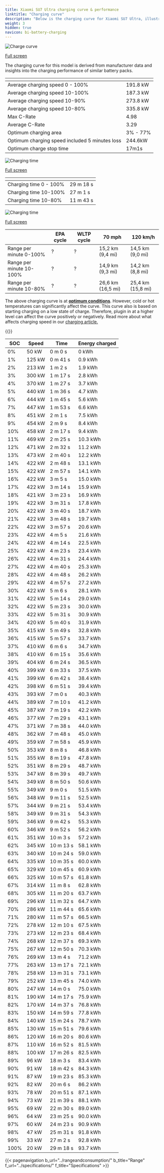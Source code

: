 ```yaml
---
title: Xiaomi SU7 Ultra charging curve & performance
linktitle: "Charging curve"
description: "Below is the charging curve for Xiaomi SU7 Ultra, illustrating the charging speed at various battery levels. Additionally, graphs for range and time provide comprehensive details on charging performance."
weight: 3
hidden: true
navicon: bi-battery-charging
---
```

<!-- markdownlint-disable MD033 -->
<!-- markdownlint-disable MD010 -->
<img src="/images/models/xiaomi/su7/su7_ultra/chargingcurve.svg" alt="Charge curve" class="img-fluid">

[Full screen](/images/models/xiaomi/su7/su7_ultra/chargingcurve.svg)


<div class="alert alert-primary" role="alert">
The charging curve for this model is derived from manufacturer data and insights into the charging performance of similar battery packs.
</div>
<div class="table-responsive">
<table class="table table-striped border">
	<thead>
		<tr>
			<th>
			</th>
			<th>
			</th>
		</tr>
	</thead>
	<tbody>
		<tr>
			<td>
				Average charging speed 0 - 100%
			</td>
			<td>
				191.8 kW
			</td>
		</tr>
		<tr>
			<td>
				Average charging speed 10-100%
			</td>
			<td>
				187.3 kW
			</td>
		</tr>
		<tr>
			<td>
				Average charging speed 10-90%
			</td>
			<td>
				273.8 kW
			</td>
		</tr>
		<tr>
			<td>
				Average charging speed 10-80%
			</td>
			<td>
				335.8 kW
			</td>
		</tr>
		<tr>
			<td>
				Max C-Rate
			</td>
			<td>
				4.98
			</td>
		</tr>
		<tr>
			<td>
				Average C-Rate
			</td>
			<td>
				3.29
			</td>
		</tr>
		<tr>
			<td>
				Optimum charging area
			</td>
			<td>
				3% - 77%
			</td>
		</tr>
		<tr>
			<td>
				Optimum charging speed included 5 minutes loss
			</td>
			<td>
				244.6kW
			</td>
		</tr>
		<tr>
			<td>
				Optimum charge stop time
			</td>
			<td>
				17m1s
			</td>
		</tr>
	</tbody>
</table>
</div>
<img src="/images/models/xiaomi/su7/su7_ultra/chargingtime.svg" alt="Charging time" class="img-fluid">

[Full screen](/images/models/xiaomi/su7/su7_ultra/chargingtime.svg)
<div class="table-responsive">
<table class="table table-striped border">
	<thead>
		<tr>
			<th>
			</th>
			<th>
			</th>
		</tr>
	</thead>
	<tbody>
		<tr>
			<td>
				Charging time 0 - 100%
			</td>
			<td>
				 29 m 18 s
			</td>
		</tr>
		<tr>
			<td>
				Charging time 10-100%
			</td>
			<td>
				 27 m 1 s
			</td>
		</tr>
		<tr>
			<td>
				Charging time 10-80%
			</td>
			<td>
				 11 m 43 s
			</td>
		</tr>
	</tbody>
</table>
</div>
<img src="/images/models/xiaomi/su7/su7_ultra/chargerangespeed.svg" alt="Charging time" class="img-fluid">

[Full screen](/images/models/xiaomi/su7/su7_ultra/chargerangespeed.svg)
<div class="table-responsive">
<table class="table table-striped border">
	<thead>
		<tr>
			<th>
			</th>
			<th>
				EPA cycle
			</th>
			<th>
				WLTP cycle
			</th>
			<th>
				70 mph
			</th>
			<th>
				120 km/h
			</th>
		</tr>
	</thead>
	<tbody>
		<tr>
			<td>
				Range per minute 0-100%
			</td>
			<td>
				?
			</td>
			<td>
				?
			</td>
			<td>
				15,2 km (9,4 mi)
			</td>
			<td>
				14,5 km (9,0 mi)
			</td>
		</tr>
		<tr>
			<td>
				Range per minute 10-100%
			</td>
			<td>
				?
			</td>
			<td>
				?
			</td>
			<td>
				14,9 km (9,3 mi)
			</td>
			<td>
				14,2 km (8,8 mi)
			</td>
		</tr>
		<tr>
			<td>
				Range per minute 10-80%
			</td>
			<td>
				?
			</td>
			<td>
				?
			</td>
			<td>
				26,6 km (16,5 mi)
			</td>
			<td>
				25,4 km (15,8 mi)
			</td>
		</tr>
	</tbody>
</table>
</div>


The above charging curve is at **[optimum conditions](../../../../../technology/battery/charging/#temperature)**. However, cold or hot temperatures can significantly affect the curve. This curve also is based on starting charging on a low state of charge. Therefore, plugin in at a higher level can affect the curve positively or negatively. Read more about what affects charging speed in our [charging article.](../../../../../technology/battery/charging/)


{{<evkxdisplayaddarticle />}}
<div class="table-responsive">
<table class="table table-striped border">
	<thead>
		<tr>
			<th>
				SOC
			</th>
			<th>
				Speed
			</th>
			<th>
				Time
			</th>
			<th>
				Energy charged
			</th>
		</tr>
	</thead>
	<tbody>
		<tr>
			<td>
				0%
			</td>
			<td>
				50 kW
			</td>
			<td>
				 0 m 0 s
			</td>
			<td>
				0 kWh
			</td>
		</tr>
		<tr>
			<td>
				1%
			</td>
			<td>
				125 kW
			</td>
			<td>
				 0 m 41 s
			</td>
			<td>
				0.9 kWh
			</td>
		</tr>
		<tr>
			<td>
				2%
			</td>
			<td>
				213 kW
			</td>
			<td>
				 1 m 2 s
			</td>
			<td>
				1.9 kWh
			</td>
		</tr>
		<tr>
			<td>
				3%
			</td>
			<td>
				300 kW
			</td>
			<td>
				 1 m 17 s
			</td>
			<td>
				2.8 kWh
			</td>
		</tr>
		<tr>
			<td>
				4%
			</td>
			<td>
				370 kW
			</td>
			<td>
				 1 m 27 s
			</td>
			<td>
				3.7 kWh
			</td>
		</tr>
		<tr>
			<td>
				5%
			</td>
			<td>
				440 kW
			</td>
			<td>
				 1 m 36 s
			</td>
			<td>
				4.7 kWh
			</td>
		</tr>
		<tr>
			<td>
				6%
			</td>
			<td>
				444 kW
			</td>
			<td>
				 1 m 45 s
			</td>
			<td>
				5.6 kWh
			</td>
		</tr>
		<tr>
			<td>
				7%
			</td>
			<td>
				447 kW
			</td>
			<td>
				 1 m 53 s
			</td>
			<td>
				6.6 kWh
			</td>
		</tr>
		<tr>
			<td>
				8%
			</td>
			<td>
				451 kW
			</td>
			<td>
				 2 m 1 s
			</td>
			<td>
				7.5 kWh
			</td>
		</tr>
		<tr>
			<td>
				9%
			</td>
			<td>
				454 kW
			</td>
			<td>
				 2 m 9 s
			</td>
			<td>
				8.4 kWh
			</td>
		</tr>
		<tr>
			<td>
				10%
			</td>
			<td>
				458 kW
			</td>
			<td>
				 2 m 17 s
			</td>
			<td>
				9.4 kWh
			</td>
		</tr>
		<tr>
			<td>
				11%
			</td>
			<td>
				469 kW
			</td>
			<td>
				 2 m 25 s
			</td>
			<td>
				10.3 kWh
			</td>
		</tr>
		<tr>
			<td>
				12%
			</td>
			<td>
				471 kW
			</td>
			<td>
				 2 m 32 s
			</td>
			<td>
				11.2 kWh
			</td>
		</tr>
		<tr>
			<td>
				13%
			</td>
			<td>
				473 kW
			</td>
			<td>
				 2 m 40 s
			</td>
			<td>
				12.2 kWh
			</td>
		</tr>
		<tr>
			<td>
				14%
			</td>
			<td>
				422 kW
			</td>
			<td>
				 2 m 48 s
			</td>
			<td>
				13.1 kWh
			</td>
		</tr>
		<tr>
			<td>
				15%
			</td>
			<td>
				422 kW
			</td>
			<td>
				 2 m 57 s
			</td>
			<td>
				14.1 kWh
			</td>
		</tr>
		<tr>
			<td>
				16%
			</td>
			<td>
				422 kW
			</td>
			<td>
				 3 m 5 s
			</td>
			<td>
				15.0 kWh
			</td>
		</tr>
		<tr>
			<td>
				17%
			</td>
			<td>
				422 kW
			</td>
			<td>
				 3 m 14 s
			</td>
			<td>
				15.9 kWh
			</td>
		</tr>
		<tr>
			<td>
				18%
			</td>
			<td>
				421 kW
			</td>
			<td>
				 3 m 23 s
			</td>
			<td>
				16.9 kWh
			</td>
		</tr>
		<tr>
			<td>
				19%
			</td>
			<td>
				422 kW
			</td>
			<td>
				 3 m 31 s
			</td>
			<td>
				17.8 kWh
			</td>
		</tr>
		<tr>
			<td>
				20%
			</td>
			<td>
				422 kW
			</td>
			<td>
				 3 m 40 s
			</td>
			<td>
				18.7 kWh
			</td>
		</tr>
		<tr>
			<td>
				21%
			</td>
			<td>
				422 kW
			</td>
			<td>
				 3 m 48 s
			</td>
			<td>
				19.7 kWh
			</td>
		</tr>
		<tr>
			<td>
				22%
			</td>
			<td>
				422 kW
			</td>
			<td>
				 3 m 57 s
			</td>
			<td>
				20.6 kWh
			</td>
		</tr>
		<tr>
			<td>
				23%
			</td>
			<td>
				422 kW
			</td>
			<td>
				 4 m 5 s
			</td>
			<td>
				21.6 kWh
			</td>
		</tr>
		<tr>
			<td>
				24%
			</td>
			<td>
				422 kW
			</td>
			<td>
				 4 m 14 s
			</td>
			<td>
				22.5 kWh
			</td>
		</tr>
		<tr>
			<td>
				25%
			</td>
			<td>
				422 kW
			</td>
			<td>
				 4 m 23 s
			</td>
			<td>
				23.4 kWh
			</td>
		</tr>
		<tr>
			<td>
				26%
			</td>
			<td>
				422 kW
			</td>
			<td>
				 4 m 31 s
			</td>
			<td>
				24.4 kWh
			</td>
		</tr>
		<tr>
			<td>
				27%
			</td>
			<td>
				422 kW
			</td>
			<td>
				 4 m 40 s
			</td>
			<td>
				25.3 kWh
			</td>
		</tr>
		<tr>
			<td>
				28%
			</td>
			<td>
				422 kW
			</td>
			<td>
				 4 m 48 s
			</td>
			<td>
				26.2 kWh
			</td>
		</tr>
		<tr>
			<td>
				29%
			</td>
			<td>
				422 kW
			</td>
			<td>
				 4 m 57 s
			</td>
			<td>
				27.2 kWh
			</td>
		</tr>
		<tr>
			<td>
				30%
			</td>
			<td>
				422 kW
			</td>
			<td>
				 5 m 6 s
			</td>
			<td>
				28.1 kWh
			</td>
		</tr>
		<tr>
			<td>
				31%
			</td>
			<td>
				422 kW
			</td>
			<td>
				 5 m 14 s
			</td>
			<td>
				29.0 kWh
			</td>
		</tr>
		<tr>
			<td>
				32%
			</td>
			<td>
				422 kW
			</td>
			<td>
				 5 m 23 s
			</td>
			<td>
				30.0 kWh
			</td>
		</tr>
		<tr>
			<td>
				33%
			</td>
			<td>
				422 kW
			</td>
			<td>
				 5 m 31 s
			</td>
			<td>
				30.9 kWh
			</td>
		</tr>
		<tr>
			<td>
				34%
			</td>
			<td>
				420 kW
			</td>
			<td>
				 5 m 40 s
			</td>
			<td>
				31.9 kWh
			</td>
		</tr>
		<tr>
			<td>
				35%
			</td>
			<td>
				415 kW
			</td>
			<td>
				 5 m 49 s
			</td>
			<td>
				32.8 kWh
			</td>
		</tr>
		<tr>
			<td>
				36%
			</td>
			<td>
				415 kW
			</td>
			<td>
				 5 m 57 s
			</td>
			<td>
				33.7 kWh
			</td>
		</tr>
		<tr>
			<td>
				37%
			</td>
			<td>
				410 kW
			</td>
			<td>
				 6 m 6 s
			</td>
			<td>
				34.7 kWh
			</td>
		</tr>
		<tr>
			<td>
				38%
			</td>
			<td>
				410 kW
			</td>
			<td>
				 6 m 15 s
			</td>
			<td>
				35.6 kWh
			</td>
		</tr>
		<tr>
			<td>
				39%
			</td>
			<td>
				404 kW
			</td>
			<td>
				 6 m 24 s
			</td>
			<td>
				36.5 kWh
			</td>
		</tr>
		<tr>
			<td>
				40%
			</td>
			<td>
				399 kW
			</td>
			<td>
				 6 m 33 s
			</td>
			<td>
				37.5 kWh
			</td>
		</tr>
		<tr>
			<td>
				41%
			</td>
			<td>
				399 kW
			</td>
			<td>
				 6 m 42 s
			</td>
			<td>
				38.4 kWh
			</td>
		</tr>
		<tr>
			<td>
				42%
			</td>
			<td>
				398 kW
			</td>
			<td>
				 6 m 51 s
			</td>
			<td>
				39.4 kWh
			</td>
		</tr>
		<tr>
			<td>
				43%
			</td>
			<td>
				393 kW
			</td>
			<td>
				 7 m 0 s
			</td>
			<td>
				40.3 kWh
			</td>
		</tr>
		<tr>
			<td>
				44%
			</td>
			<td>
				389 kW
			</td>
			<td>
				 7 m 10 s
			</td>
			<td>
				41.2 kWh
			</td>
		</tr>
		<tr>
			<td>
				45%
			</td>
			<td>
				387 kW
			</td>
			<td>
				 7 m 19 s
			</td>
			<td>
				42.2 kWh
			</td>
		</tr>
		<tr>
			<td>
				46%
			</td>
			<td>
				377 kW
			</td>
			<td>
				 7 m 29 s
			</td>
			<td>
				43.1 kWh
			</td>
		</tr>
		<tr>
			<td>
				47%
			</td>
			<td>
				371 kW
			</td>
			<td>
				 7 m 38 s
			</td>
			<td>
				44.0 kWh
			</td>
		</tr>
		<tr>
			<td>
				48%
			</td>
			<td>
				362 kW
			</td>
			<td>
				 7 m 48 s
			</td>
			<td>
				45.0 kWh
			</td>
		</tr>
		<tr>
			<td>
				49%
			</td>
			<td>
				359 kW
			</td>
			<td>
				 7 m 58 s
			</td>
			<td>
				45.9 kWh
			</td>
		</tr>
		<tr>
			<td>
				50%
			</td>
			<td>
				353 kW
			</td>
			<td>
				 8 m 8 s
			</td>
			<td>
				46.8 kWh
			</td>
		</tr>
		<tr>
			<td>
				51%
			</td>
			<td>
				355 kW
			</td>
			<td>
				 8 m 19 s
			</td>
			<td>
				47.8 kWh
			</td>
		</tr>
		<tr>
			<td>
				52%
			</td>
			<td>
				351 kW
			</td>
			<td>
				 8 m 29 s
			</td>
			<td>
				48.7 kWh
			</td>
		</tr>
		<tr>
			<td>
				53%
			</td>
			<td>
				347 kW
			</td>
			<td>
				 8 m 39 s
			</td>
			<td>
				49.7 kWh
			</td>
		</tr>
		<tr>
			<td>
				54%
			</td>
			<td>
				349 kW
			</td>
			<td>
				 8 m 50 s
			</td>
			<td>
				50.6 kWh
			</td>
		</tr>
		<tr>
			<td>
				55%
			</td>
			<td>
				349 kW
			</td>
			<td>
				 9 m 0 s
			</td>
			<td>
				51.5 kWh
			</td>
		</tr>
		<tr>
			<td>
				56%
			</td>
			<td>
				348 kW
			</td>
			<td>
				 9 m 11 s
			</td>
			<td>
				52.5 kWh
			</td>
		</tr>
		<tr>
			<td>
				57%
			</td>
			<td>
				344 kW
			</td>
			<td>
				 9 m 21 s
			</td>
			<td>
				53.4 kWh
			</td>
		</tr>
		<tr>
			<td>
				58%
			</td>
			<td>
				349 kW
			</td>
			<td>
				 9 m 31 s
			</td>
			<td>
				54.3 kWh
			</td>
		</tr>
		<tr>
			<td>
				59%
			</td>
			<td>
				346 kW
			</td>
			<td>
				 9 m 42 s
			</td>
			<td>
				55.3 kWh
			</td>
		</tr>
		<tr>
			<td>
				60%
			</td>
			<td>
				346 kW
			</td>
			<td>
				 9 m 52 s
			</td>
			<td>
				56.2 kWh
			</td>
		</tr>
		<tr>
			<td>
				61%
			</td>
			<td>
				351 kW
			</td>
			<td>
				 10 m 3 s
			</td>
			<td>
				57.2 kWh
			</td>
		</tr>
		<tr>
			<td>
				62%
			</td>
			<td>
				345 kW
			</td>
			<td>
				 10 m 13 s
			</td>
			<td>
				58.1 kWh
			</td>
		</tr>
		<tr>
			<td>
				63%
			</td>
			<td>
				340 kW
			</td>
			<td>
				 10 m 24 s
			</td>
			<td>
				59.0 kWh
			</td>
		</tr>
		<tr>
			<td>
				64%
			</td>
			<td>
				335 kW
			</td>
			<td>
				 10 m 35 s
			</td>
			<td>
				60.0 kWh
			</td>
		</tr>
		<tr>
			<td>
				65%
			</td>
			<td>
				329 kW
			</td>
			<td>
				 10 m 45 s
			</td>
			<td>
				60.9 kWh
			</td>
		</tr>
		<tr>
			<td>
				66%
			</td>
			<td>
				325 kW
			</td>
			<td>
				 10 m 57 s
			</td>
			<td>
				61.8 kWh
			</td>
		</tr>
		<tr>
			<td>
				67%
			</td>
			<td>
				314 kW
			</td>
			<td>
				 11 m 8 s
			</td>
			<td>
				62.8 kWh
			</td>
		</tr>
		<tr>
			<td>
				68%
			</td>
			<td>
				305 kW
			</td>
			<td>
				 11 m 20 s
			</td>
			<td>
				63.7 kWh
			</td>
		</tr>
		<tr>
			<td>
				69%
			</td>
			<td>
				296 kW
			</td>
			<td>
				 11 m 32 s
			</td>
			<td>
				64.7 kWh
			</td>
		</tr>
		<tr>
			<td>
				70%
			</td>
			<td>
				286 kW
			</td>
			<td>
				 11 m 44 s
			</td>
			<td>
				65.6 kWh
			</td>
		</tr>
		<tr>
			<td>
				71%
			</td>
			<td>
				280 kW
			</td>
			<td>
				 11 m 57 s
			</td>
			<td>
				66.5 kWh
			</td>
		</tr>
		<tr>
			<td>
				72%
			</td>
			<td>
				278 kW
			</td>
			<td>
				 12 m 10 s
			</td>
			<td>
				67.5 kWh
			</td>
		</tr>
		<tr>
			<td>
				73%
			</td>
			<td>
				273 kW
			</td>
			<td>
				 12 m 23 s
			</td>
			<td>
				68.4 kWh
			</td>
		</tr>
		<tr>
			<td>
				74%
			</td>
			<td>
				268 kW
			</td>
			<td>
				 12 m 37 s
			</td>
			<td>
				69.3 kWh
			</td>
		</tr>
		<tr>
			<td>
				75%
			</td>
			<td>
				267 kW
			</td>
			<td>
				 12 m 50 s
			</td>
			<td>
				70.3 kWh
			</td>
		</tr>
		<tr>
			<td>
				76%
			</td>
			<td>
				269 kW
			</td>
			<td>
				 13 m 4 s
			</td>
			<td>
				71.2 kWh
			</td>
		</tr>
		<tr>
			<td>
				77%
			</td>
			<td>
				263 kW
			</td>
			<td>
				 13 m 17 s
			</td>
			<td>
				72.1 kWh
			</td>
		</tr>
		<tr>
			<td>
				78%
			</td>
			<td>
				258 kW
			</td>
			<td>
				 13 m 31 s
			</td>
			<td>
				73.1 kWh
			</td>
		</tr>
		<tr>
			<td>
				79%
			</td>
			<td>
				252 kW
			</td>
			<td>
				 13 m 45 s
			</td>
			<td>
				74.0 kWh
			</td>
		</tr>
		<tr>
			<td>
				80%
			</td>
			<td>
				247 kW
			</td>
			<td>
				 14 m 0 s
			</td>
			<td>
				75.0 kWh
			</td>
		</tr>
		<tr>
			<td>
				81%
			</td>
			<td>
				190 kW
			</td>
			<td>
				 14 m 17 s
			</td>
			<td>
				75.9 kWh
			</td>
		</tr>
		<tr>
			<td>
				82%
			</td>
			<td>
				170 kW
			</td>
			<td>
				 14 m 37 s
			</td>
			<td>
				76.8 kWh
			</td>
		</tr>
		<tr>
			<td>
				83%
			</td>
			<td>
				150 kW
			</td>
			<td>
				 14 m 59 s
			</td>
			<td>
				77.8 kWh
			</td>
		</tr>
		<tr>
			<td>
				84%
			</td>
			<td>
				140 kW
			</td>
			<td>
				 15 m 24 s
			</td>
			<td>
				78.7 kWh
			</td>
		</tr>
		<tr>
			<td>
				85%
			</td>
			<td>
				130 kW
			</td>
			<td>
				 15 m 51 s
			</td>
			<td>
				79.6 kWh
			</td>
		</tr>
		<tr>
			<td>
				86%
			</td>
			<td>
				120 kW
			</td>
			<td>
				 16 m 20 s
			</td>
			<td>
				80.6 kWh
			</td>
		</tr>
		<tr>
			<td>
				87%
			</td>
			<td>
				110 kW
			</td>
			<td>
				 16 m 52 s
			</td>
			<td>
				81.5 kWh
			</td>
		</tr>
		<tr>
			<td>
				88%
			</td>
			<td>
				100 kW
			</td>
			<td>
				 17 m 26 s
			</td>
			<td>
				82.5 kWh
			</td>
		</tr>
		<tr>
			<td>
				89%
			</td>
			<td>
				96 kW
			</td>
			<td>
				 18 m 3 s
			</td>
			<td>
				83.4 kWh
			</td>
		</tr>
		<tr>
			<td>
				90%
			</td>
			<td>
				91 kW
			</td>
			<td>
				 18 m 42 s
			</td>
			<td>
				84.3 kWh
			</td>
		</tr>
		<tr>
			<td>
				91%
			</td>
			<td>
				87 kW
			</td>
			<td>
				 19 m 23 s
			</td>
			<td>
				85.3 kWh
			</td>
		</tr>
		<tr>
			<td>
				92%
			</td>
			<td>
				82 kW
			</td>
			<td>
				 20 m 6 s
			</td>
			<td>
				86.2 kWh
			</td>
		</tr>
		<tr>
			<td>
				93%
			</td>
			<td>
				78 kW
			</td>
			<td>
				 20 m 51 s
			</td>
			<td>
				87.1 kWh
			</td>
		</tr>
		<tr>
			<td>
				94%
			</td>
			<td>
				73 kW
			</td>
			<td>
				 21 m 39 s
			</td>
			<td>
				88.1 kWh
			</td>
		</tr>
		<tr>
			<td>
				95%
			</td>
			<td>
				69 kW
			</td>
			<td>
				 22 m 30 s
			</td>
			<td>
				89.0 kWh
			</td>
		</tr>
		<tr>
			<td>
				96%
			</td>
			<td>
				64 kW
			</td>
			<td>
				 23 m 25 s
			</td>
			<td>
				90.0 kWh
			</td>
		</tr>
		<tr>
			<td>
				97%
			</td>
			<td>
				60 kW
			</td>
			<td>
				 24 m 23 s
			</td>
			<td>
				90.9 kWh
			</td>
		</tr>
		<tr>
			<td>
				98%
			</td>
			<td>
				47 kW
			</td>
			<td>
				 25 m 31 s
			</td>
			<td>
				91.8 kWh
			</td>
		</tr>
		<tr>
			<td>
				99%
			</td>
			<td>
				33 kW
			</td>
			<td>
				 27 m 2 s
			</td>
			<td>
				92.8 kWh
			</td>
		</tr>
		<tr>
			<td>
				100%
			</td>
			<td>
				20 kW
			</td>
			<td>
				 29 m 18 s
			</td>
			<td>
				93.7 kWh
			</td>
		</tr>
	</tbody>
</table>
</div>


{{< pagenavigation b_url="../rangeandconsumption/" b_title="Range" f_url="../specifications/" f_title="Specifications" >}}
